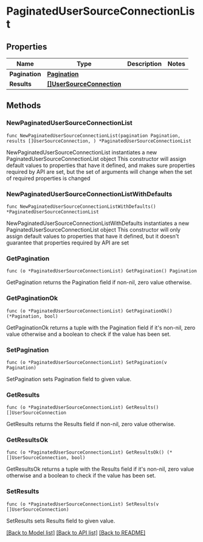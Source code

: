 # PaginatedUserSourceConnectionList

## Properties

Name | Type | Description | Notes
------------ | ------------- | ------------- | -------------
**Pagination** | [**Pagination**](Pagination.md) |  | 
**Results** | [**[]UserSourceConnection**](UserSourceConnection.md) |  | 

## Methods

### NewPaginatedUserSourceConnectionList

`func NewPaginatedUserSourceConnectionList(pagination Pagination, results []UserSourceConnection, ) *PaginatedUserSourceConnectionList`

NewPaginatedUserSourceConnectionList instantiates a new PaginatedUserSourceConnectionList object
This constructor will assign default values to properties that have it defined,
and makes sure properties required by API are set, but the set of arguments
will change when the set of required properties is changed

### NewPaginatedUserSourceConnectionListWithDefaults

`func NewPaginatedUserSourceConnectionListWithDefaults() *PaginatedUserSourceConnectionList`

NewPaginatedUserSourceConnectionListWithDefaults instantiates a new PaginatedUserSourceConnectionList object
This constructor will only assign default values to properties that have it defined,
but it doesn't guarantee that properties required by API are set

### GetPagination

`func (o *PaginatedUserSourceConnectionList) GetPagination() Pagination`

GetPagination returns the Pagination field if non-nil, zero value otherwise.

### GetPaginationOk

`func (o *PaginatedUserSourceConnectionList) GetPaginationOk() (*Pagination, bool)`

GetPaginationOk returns a tuple with the Pagination field if it's non-nil, zero value otherwise
and a boolean to check if the value has been set.

### SetPagination

`func (o *PaginatedUserSourceConnectionList) SetPagination(v Pagination)`

SetPagination sets Pagination field to given value.


### GetResults

`func (o *PaginatedUserSourceConnectionList) GetResults() []UserSourceConnection`

GetResults returns the Results field if non-nil, zero value otherwise.

### GetResultsOk

`func (o *PaginatedUserSourceConnectionList) GetResultsOk() (*[]UserSourceConnection, bool)`

GetResultsOk returns a tuple with the Results field if it's non-nil, zero value otherwise
and a boolean to check if the value has been set.

### SetResults

`func (o *PaginatedUserSourceConnectionList) SetResults(v []UserSourceConnection)`

SetResults sets Results field to given value.



[[Back to Model list]](../README.md#documentation-for-models) [[Back to API list]](../README.md#documentation-for-api-endpoints) [[Back to README]](../README.md)



